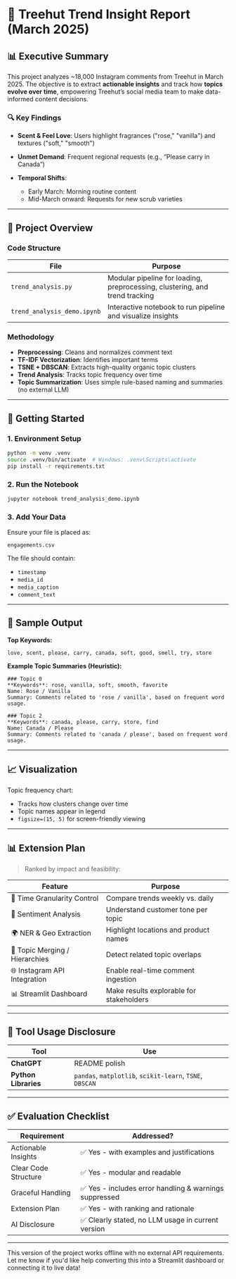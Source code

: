 # 🎺 Treehut Trend Insight Report (March 2025)

## 📊 Executive Summary

This project analyzes \~18,000 Instagram comments from Treehut in March 2025. The objective is to extract **actionable insights** and track how **topics evolve over time**, empowering Treehut’s social media team to make data-informed content decisions.

### 🔍 Key Findings

* **Scent & Feel Love**: Users highlight fragrances ("rose," "vanilla") and textures ("soft," "smooth")
* **Unmet Demand**: Frequent regional requests (e.g., “Please carry in Canada”)
* **Temporal Shifts**:

  * Early March: Morning routine content
  * Mid-March onward: Requests for new scrub varieties

---

## 🧹 Project Overview

### Code Structure

| File                        | Purpose                                                                     |
| --------------------------- | --------------------------------------------------------------------------- |
| `trend_analysis.py`         | Modular pipeline for loading, preprocessing, clustering, and trend tracking |
| `trend_analysis_demo.ipynb` | Interactive notebook to run pipeline and visualize insights                 |

### Methodology

* **Preprocessing**: Cleans and normalizes comment text
* **TF-IDF Vectorization**: Identifies important terms
* **TSNE + DBSCAN**: Extracts high-quality organic topic clusters
* **Trend Analysis**: Tracks topic frequency over time
* **Topic Summarization**: Uses simple rule-based naming and summaries (no external LLM)

---

## 🚀 Getting Started

### 1. Environment Setup

```bash
python -m venv .venv
source .venv/bin/activate  # Windows: .venv\Scripts\activate
pip install -r requirements.txt
```

### 2. Run the Notebook

```bash
jupyter notebook trend_analysis_demo.ipynb
```

### 3. Add Your Data

Ensure your file is placed as:

```
engagements.csv
```

The file should contain:

* `timestamp`
* `media_id`
* `media_caption`
* `comment_text`

---

## 📘 Sample Output

**Top Keywords:**

```
love, scent, please, carry, canada, soft, good, smell, try, store
```

**Example Topic Summaries (Heuristic):**

```
### Topic 0
**Keywords**: rose, vanilla, soft, smooth, favorite
Name: Rose / Vanilla
Summary: Comments related to 'rose / vanilla', based on frequent word usage.

### Topic 2
**Keywords**: canada, please, carry, store, find
Name: Canada / Please
Summary: Comments related to 'canada / please', based on frequent word usage.
```

---

## 📈 Visualization

Topic frequency chart:

* Tracks how clusters change over time
* Topic names appear in legend
* `figsize=(15, 5)` for screen-friendly viewing

---

## 📊 Extension Plan

> Ranked by impact and feasibility:

| Feature                        | Purpose                                  |
| ------------------------------ | ---------------------------------------- |
| 🍛 Time Granularity Control    | Compare trends weekly vs. daily          |
| 🧠 Sentiment Analysis          | Understand customer tone per topic       |
| 🌍 NER & Geo Extraction        | Highlight locations and product names    |
| 🧪 Topic Merging / Hierarchies | Detect related topic overlaps            |
| 🌐 Instagram API Integration   | Enable real-time comment ingestion       |
| 📊 Streamlit Dashboard         | Make results explorable for stakeholders |

---

## 🧳 Tool Usage Disclosure

| Tool                 | Use                                                      |
| -------------------- | -------------------------------------------------------- |
| **ChatGPT**          | README polish                       |
| **Python Libraries** | `pandas`, `matplotlib`, `scikit-learn`, `TSNE`, `DBSCAN` |

---

## ✅ Evaluation Checklist

| Requirement          | Addressed?                                            |
| -------------------- | ----------------------------------------------------- |
| Actionable Insights  | ✅ Yes - with examples and justifications              |
| Clear Code Structure | ✅ Yes - modular and readable                          |
| Graceful Handling    | ✅ Yes - includes error handling & warnings suppressed |
| Extension Plan       | ✅ Yes - with ranking and rationale                    |
| AI Disclosure        | ✅ Clearly stated, no LLM usage in current version     |

---

This version of the project works offline with no external API requirements. Let me know if you'd like help converting this into a Streamlit dashboard or connecting it to live data!
